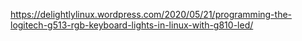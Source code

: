 https://delightlylinux.wordpress.com/2020/05/21/programming-the-logitech-g513-rgb-keyboard-lights-in-linux-with-g810-led/
